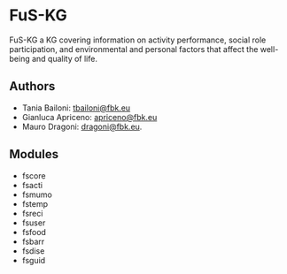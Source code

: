 # FuS-KG

FuS-KG a KG covering information on activity performance, social role participation, and environmental and personal factors that affect the well-being and quality of life.

## Authors
- Tania Bailoni: tbailoni@fbk.eu
- Gianluca Apriceno: apriceno@fbk.eu
- Mauro Dragoni: dragoni@fbk.eu.

## Modules

- fscore
- fsacti
- fsmumo
- fstemp
- fsreci
- fsuser
- fsfood
- fsbarr
- fsdise
- fsguid
